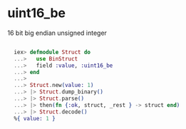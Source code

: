 # uint16_be

16 bit big endian unsigned integer

```elixir

  iex> defmodule Struct do
  ...>   use BinStruct
  ...>   field :value, :uint16_be
  ...> end
  ...>
  ...> Struct.new(value: 1)
  ...> |> Struct.dump_binary()
  ...> |> Struct.parse()
  ...> |> then(fn {:ok, struct, _rest } -> struct end)
  ...> |> Struct.decode()
  %{ value: 1 }

```
